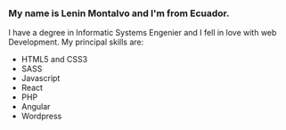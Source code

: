 ### My name is Lenin Montalvo and I'm from Ecuador.
I have a degree in Informatic Systems Engenier and I fell in love with web Development.
My principal skills are: 
* HTML5 and CSS3
* SASS
* Javascript
* React
* PHP
* Angular
* Wordpress 

<!--
**len23/len23** is a ✨ _special_ ✨ repository because its `README.md` (this file) appears on your GitHub profile.

Here are some ideas to get you started:

- 🔭 I’m currently working on ...
- 🌱 I’m currently learning ...
- 👯 I’m looking to collaborate on ...
- 🤔 I’m looking for help with ...
- 💬 Ask me about ...
- 📫 How to reach me: ...
- 😄 Pronouns: ...
- ⚡ Fun fact: ...
-->
